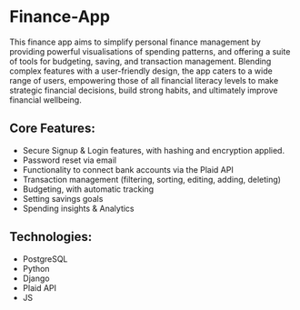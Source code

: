 # Finance-App

This finance app aims to simplify personal finance management by providing powerful visualisations of spending patterns, and offering a suite of tools for budgeting, saving, and transaction management. Blending complex features with a user-friendly design, the app caters to a wide range of users, empowering those of all financial literacy levels to make strategic financial decisions, build strong habits, and ultimately improve financial wellbeing.

## Core Features:
- Secure Signup & Login features, with hashing and encryption applied.
- Password reset via email
- Functionality to connect bank accounts via the Plaid API
- Transaction management (filtering, sorting, editing, adding, deleting)
- Budgeting, with automatic tracking
- Setting savings goals
- Spending insights & Analytics

## Technologies:
- PostgreSQL
- Python
- Django
- Plaid API
- JS
